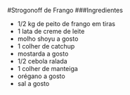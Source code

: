 #Strogonoff de Frango
###Ingredientes
 - 1/2 kg de peito de frango em tiras
 - 1 lata de creme de leite
 - molho shoyu a gosto
 - 1 colher de catchup
 - mostarda a gosto
 - 1/2 cebola ralada
 - 1 colher de manteiga
 - orégano a gosto
 - sal a gosto